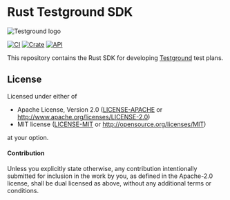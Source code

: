 # Rust Testground SDK

![Testground logo](https://raw.githubusercontent.com/testground/pm/master/logo/TG_Banner_GitHub.jpg)

[![CI](https://github.com/testground/sdk-rust/actions/workflows/ci.yml/badge.svg)](https://github.com/testground/sdk-rust/actions/workflows/ci.yml)
[![Crate](https://img.shields.io/crates/v/testground.svg)](https://crates.io/crates/testground)
[![API](https://docs.rs/testground/badge.svg)](https://docs.rs/testground)

This repository contains the Rust SDK for developing [Testground](https://github.com/testground/testground) test plans.

## License

Licensed under either of

 * Apache License, Version 2.0 ([LICENSE-APACHE](LICENSE-APACHE) or http://www.apache.org/licenses/LICENSE-2.0)
 * MIT license ([LICENSE-MIT](LICENSE-MIT) or http://opensource.org/licenses/MIT)

at your option.

#### Contribution

Unless you explicitly state otherwise, any contribution intentionally submitted
for inclusion in the work by you, as defined in the Apache-2.0 license, shall be
dual licensed as above, without any additional terms or conditions.
